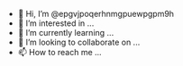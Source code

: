 - 👋 Hi, I’m @epgvjpoqerhnmgpuewpgpm9h
- 👀 I’m interested in ...
- 🌱 I’m currently learning ...
- 💞️ I’m looking to collaborate on ...
- 📫 How to reach me ...

<!---
epgvjpoqerhnmgpuewpgpm9h/epgvjpoqerhnmgpuewpgpm9h is a ✨ special ✨ repository because its `README.md` (this file) appears on your GitHub profile.
You can click the Preview link to take a look at your changes.
--->
